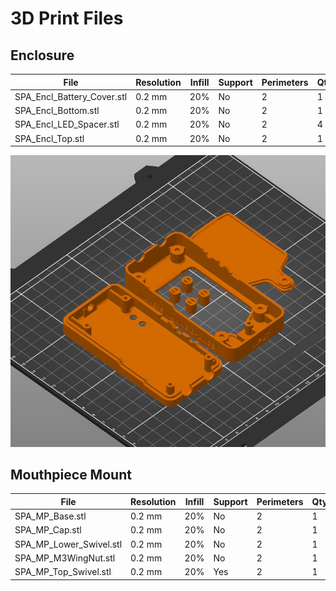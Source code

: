 # 3D Print Files

## Enclosure
| File                       	| Resolution 	| Infill 	| Support 	| Perimeters 	| Qty 	|
|----------------------------	|------------	|--------	|---------	|------------	|-----	|
| SPA_Encl_Battery_Cover.stl 	| 0.2 mm     	| 20%    	| No      	| 2          	| 1   	|
| SPA_Encl_Bottom.stl        	| 0.2 mm     	| 20%    	| No      	| 2          	| 1   	|
| SPA_Encl_LED_Spacer.stl    	| 0.2 mm     	| 20%    	| No      	| 2          	| 4   	|
| SPA_Encl_Top.stl           	| 0.2 mm     	| 20%    	| No      	| 2          	| 1   	|


![Screenshot of print orientation](SPA_Encl_3DPrint_Orientation.jpg)

## Mouthpiece Mount
| File                       	| Resolution 	| Infill 	| Support 	| Perimeters 	| Qty 	|
|----------------------------	|------------	|--------	|---------	|------------	|-----	|
| SPA_MP_Base.stl            	| 0.2 mm     	| 20%    	| No      	| 2          	| 1   	|
| SPA_MP_Cap.stl             	| 0.2 mm     	| 20%    	| No      	| 2          	| 1   	|
| SPA_MP_Lower_Swivel.stl    	| 0.2 mm     	| 20%    	| No      	| 2          	| 1   	|
| SPA_MP_M3WingNut.stl       	| 0.2 mm     	| 20%    	| No      	| 2          	| 1   	|
| SPA_MP_Top_Swivel.stl      	| 0.2 mm     	| 20%    	| Yes      	| 2          	| 1   	|
